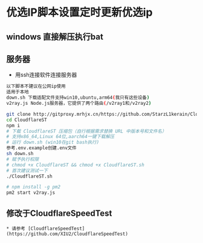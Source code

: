 # 优选IP脚本设置定时更新优选ip
## windows 直接解压执行bat
## 服务器
* 用ssh连接软件连接服务器
```Bash
以下脚本不建议在公网ip使用
适用于本地
down.sh 下载适配文件支持win10,ubuntu,arm64(我只有这些设备)    
v2ray.js Node.js服务器，它提供了两个路由(/v2ray1和/v2ray2)  
```

```Bash
git clone http://gitproxy.mrhjx.cn/https://github.com/StarzL1kerain/CloudflareST.git
cd CloudflareST
npm i
# 下载 CloudflareST 压缩包（自行根据需求替换 URL 中版本号和文件名）
# 支持x86_64,Linux 64位,aarch64一键下载解压
# 运行 down.sh (win10在git bash执行)
参考.env.example创建.env文件
sh down.sh 
# 赋予执行权限
# chmod +x CloudflareST && chmod +x CloudflareST.sh
# 首次建议测试一下
./CloudflareST.sh

# npm install -g pm2
pm2 start v2ray.js


```



## 修改于CloudflareSpeedTest
```
* 请参考 [CloudflareSpeedTest](https://github.com/XIU2/CloudflareSpeedTest)
```